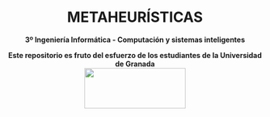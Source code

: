 <center><h1>METAHEURÍSTICAS</h1></center>
<center><b>3º Ingeniería Informática - Computación y sistemas inteligentes</b></center>



<p align="center">
   <b>Este repositorio es fruto del esfuerzo de los estudiantes de la Universidad de Granada</b></br>
   <a href="http://deiit.ugr.es/"><img width="200" height="80" src="https://imgur.com/1lXPd4l.png"></a>
</p>
